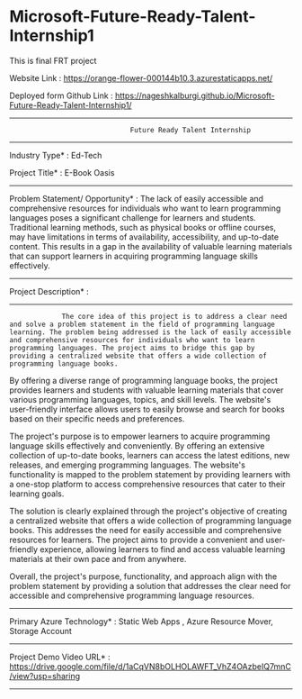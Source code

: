 # Microsoft-Future-Ready-Talent-Internship1
This is final FRT project

Website Link : https://orange-flower-000144b10.3.azurestaticapps.net/

Deployed form Github Link :  https://nageshkalburgi.github.io/Microsoft-Future-Ready-Talent-Internship1/

_______________________________________________________________________________________________________________________________
                                  Future Ready Talent Internship
_______________________________________________________________________________________________________________________________
Industry Type* : Ed-Tech

Project Title* : E-Book Oasis

_________________________________________________________________________________________________________________________________

Problem Statement/ Opportunity*  : The lack of easily accessible and comprehensive resources for 
                                  individuals who want to learn programming languages poses a significant 
                                  challenge for learners and students. Traditional learning methods, 
                                  such as physical books or offline courses, may have limitations in terms 
                                 of availability, accessibility, and up-to-date content. This results in a 
                                 gap in the availability of valuable learning materials that can support 
                                  learners in acquiring programming language skills effectively.
__________________________________________________________________________________________________________________________________

Project Description* :
_____________________
                 The core idea of this project is to address a clear need and solve a problem statement in the field of programming language learning. The problem being addressed is the lack of easily accessible and comprehensive resources for individuals who want to learn programming languages. The project aims to bridge this gap by providing a centralized website that offers a wide collection of programming language books.

By offering a diverse range of programming language books, the project provides learners and students with valuable learning materials that cover various programming languages, topics, and skill levels. The website's user-friendly interface allows users to easily browse and search for books based on their specific needs and preferences.

The project's purpose is to empower learners to acquire programming language skills effectively and conveniently. By offering an extensive collection of up-to-date books, learners can access the latest editions, new releases, and emerging programming languages. The website's functionality is mapped to the problem statement by providing learners with a one-stop platform to access comprehensive resources that cater to their learning goals.

The solution is clearly explained through the project's objective of creating a centralized website that offers a wide collection of programming language books. This addresses the need for easily accessible and comprehensive resources for learners. The project aims to provide a convenient and user-friendly experience, allowing learners to find and access valuable learning materials at their own pace and from anywhere.

Overall, the project's purpose, functionality, and approach align with the problem statement by providing a solution that addresses the clear need for accessible and comprehensive programming language resources.

____________________________________________________________________________________________________________________________

Primary Azure Technology* : Static Web Apps , Azure Resource Mover, Storage Account 
___________________________________________________________________________________________________________________________
Project Demo Video URL* : https://drive.google.com/file/d/1aCqVN8bOLHOLAWFT_VhZ4OAzbeIQ7mnC/view?usp=sharing
__________________________________________________________________________________________________________________________
